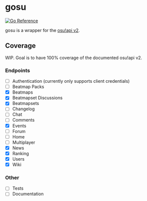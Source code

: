 # gosu

[![Go Reference](https://pkg.go.dev/badge/github.com/maskeddd/gosu.svg)](https://pkg.go.dev/github.com/maskeddd/gosu)

gosu is a wrapper for the [osu!api v2](https://osu.ppy.sh/docs/index.html).

## Coverage

WIP. Goal is to have 100% coverage of the documented osu!api v2.

### Endpoints
- [ ] Authentication (currently only supports client credentials)
- [ ] Beatmap Packs
- [x] Beatmaps
- [x] Beatmapset Discussions
- [x] Beatmapsets
- [ ] Changelog
- [ ] Chat
- [ ] Comments
- [x] Events
- [ ] Forum
- [ ] Home
- [ ] Multiplayer
- [x] News
- [x] Ranking
- [x] Users
- [x] Wiki

### Other
- [ ] Tests
- [ ] Documentation